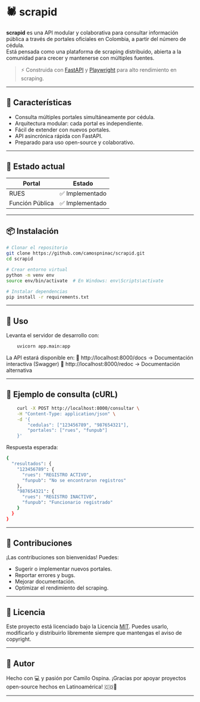 # 🕷️ scrapid

**scrapid** es una API modular y colaborativa para consultar información pública a través de portales oficiales en Colombia, a partir del número de cédula.  
Está pensada como una plataforma de scraping distribuido, abierta a la comunidad para crecer y mantenerse con múltiples fuentes.

> ⚡️ Construida con [FastAPI](https://fastapi.tiangolo.com/) y [Playwright](https://playwright.dev/) para alto rendimiento en scraping.

---

## 🚀 Características

- Consulta múltiples portales simultáneamente por cédula.
- Arquitectura modular: cada portal es independiente.
- Fácil de extender con nuevos portales.
- API asincrónica rápida con FastAPI.
- Preparado para uso open-source y colaborativo.

---

## 🧪 Estado actual

| Portal     | Estado     |
|------------|------------|
| RUES       | ✅ Implementado |
| Función Pública | ✅ Implementado |

---

## 📦 Instalación

```bash
# Clonar el repositorio
git clone https://github.com/camospninac/scrapid.git
cd scrapid

# Crear entorno virtual
python -m venv env
source env/bin/activate  # En Windows: env\Scripts\activate

# Instalar dependencias
pip install -r requirements.txt 

```
---

## 🔧 Uso

Levanta el servidor de desarrollo con:

```bash
    uvicorn app.main:app
```
La API estará disponible en:
📍 http://localhost:8000/docs → Documentación interactiva (Swagger)
📍 http://localhost:8000/redoc → Documentación alternativa


---

## 🧪 Ejemplo de consulta (cURL)

```bash
    curl -X POST http://localhost:8000/consultar \
    -H "Content-Type: application/json" \
    -d '{
        "cedulas": ["123456789", "987654321"],
        "portales": ["rues", "funpub"]
    }'
```
Respuesta esperada:

```bash
{
  "resultados": {
    "123456789": {
      "rues": "REGISTRO ACTIVO",
      "funpub": "No se encontraron registros"
    },
    "987654321": {
      "rues": "REGISTRO INACTIVO",
      "funpub": "Funcionario registrado"
    }
  }
}
```

---

## 🤝 Contribuciones

¡Las contribuciones son bienvenidas! Puedes:
- Sugerir o implementar nuevos portales.
- Reportar errores y bugs.
- Mejorar documentación.
- Optimizar el rendimiento del scraping.

---

## 📄 Licencia

Este proyecto está licenciado bajo la Licencia [MIT](https://opensource.org/license/mit).
Puedes usarlo, modificarlo y distribuirlo libremente siempre que mantengas el aviso de copyright.

---

## 🧠 Autor

Hecho con 💻 y pasión por Camilo Ospina.
¡Gracias por apoyar proyectos open-source hechos en Latinoamérica! 🇨🇴🚀

---